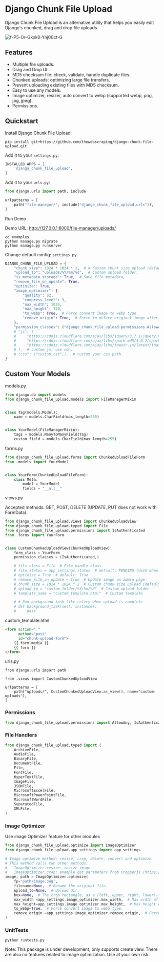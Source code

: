 # Django Chunk File Upload

Django Chunk File Upload is an alternative utility that helps you easily edit Django's chunked, drag and drop file uploads.

<img src="https://i.ibb.co/9y2SgmS/f-P5-Or-Gkxk0-Ynj00ct-G.webp" alt="f-P5-Or-Gkxk0-Ynj00ct-G">

Features
----------
- Multiple file uploads.
- Drag and Drop UI.
- MD5 checksum file: check, validate, handle duplicate files.
- Chunked uploads: optimizing large file transfers.
- Prevent uploading existing files with MD5 checksum.
- Easy to use any models.
- Image optimizer, resizer, auto convert to webp (supported webp, png, jpg, jpeg).
- Permissions.


Quickstart
----------

Install Django Chunk File Upload:
```shell
pip install git+https://github.com/thewebscraping/django-chunk-file-upload.git
```


Add it to your `settings.py`:

```python
INSTALLED_APPS = [
    'django_chunk_file_upload',
]
```

Add it to your `urls.py`:


```python
from django.urls import path, include

urlpatterns = [
    path("file-manager/", include("django_chunk_file_upload.urls")),
]
```

Run Demo

Demo URL: http://127.0.0.1:8000/file-manager/uploads/
```shell
cd examples
python manage.py migrate
python manage.py runserver
```

Change default config: `settings.py`

```python
DJANGO_CHUNK_FILE_UPLOAD = {
    "chunk_size": 1024 * 1024 * 2,  # # Custom chunk size upload (default: 2MB).
    "upload_to": "uploads/%Y/%m/%d",  # Custom upload folder.
    "is_metadata_storage": True,  # Save file metadata,
    "remove_file_on_update": True,
    "optimize": True,
    "image_optimizer": {
        "quality": 82,
        "compress_level": 9,
        "max_width": 1024,
        "max_height": 720,
        "to_webp": True,  # Force convert image to webp type.
        "remove_origin": True,  # Force to delete original image after optimization.
    },
    "permission_classes": ("django_chunk_file_upload.permissions.AllowAny",),  # default: IsAuthenticated
    # "js": (
    #     "https://cdnjs.cloudflare.com/ajax/libs/jquery/3.7.1/jquery.min.js",
    #     "https://cdnjs.cloudflare.com/ajax/libs/spark-md5/3.0.2/spark-md5.min.js",
    #     "https://cdnjs.cloudflare.com/ajax/libs/toastr.js/latest/toastr.min.js",
    # ),  # custom js, use cdn.
    # "css": ("custom.css",),  # custom your css path.
}

```

Custom Your Models
----------

models.py

```python
from django.db import models
from django_chunk_file_upload.models import FileManagerMixin


class Tag(models.Model):
    name = models.CharField(max_length=255)


class YourModel(FileManagerMixin):
    tags = models.ManyToManyField(Tag)
    custom_field = models.CharField(max_length=255)

```

forms.py

```python
from django_chunk_file_upload.forms import ChunkedUploadFileForm
from .models import YourModel


class YourForm(ChunkedUploadFileForm):
    class Meta:
        model = YourModel
        fields = "__all__"
```

views.py

Accepted methods: GET, POST, DELETE (UPDATE, PUT does not work with FormData).
```python
from django_chunk_file_upload.views import ChunkedUploadView
from django_chunk_file_upload.typed import File
from django_chunk_file_upload.permissions import IsAuthenticated
from .forms import YourForm


class CustomChunkedUploadView(ChunkedUploadView):
    form_class = YourForm
    permission_classes = (IsAuthenticated,)

    # file_class = File  # File handle class
    # file_status = app_settings.status  # default: PENDING (Used when using background task, you can change it to COMPLETED.)
    # optimize = True  # default: True
    # remove_file_on_update = True  # Update image on admin page.
    # chunk_size = 1024 * 1024 * 2  # Custom chunk size upload (default: 2MB).
    # upload_to = "custom_folder/%Y/%m/%d"  # Custom upload folder.
    # template_name = "custom_template.html"  # Custom template

    # # Run background task like celery when upload is complete
    # def background_task(self, instance):
    #     pass
```

custom_template.html
```html
<form action="."
      method="post"
      id="chunk-upload-form">
    {{ form.media }}
    {{ form }}
</form>
```

urls.py

```pyhon
from django.urls import path

from .views import CustomChunkedUploadView

urlpatterns = [
    path("uploads/", CustomChunkedUploadView.as_view(), name="custom-uploads"),
]
```

### Permissions
```python
from django_chunk_file_upload.permissions import AllowAny, IsAuthenticated, IsAdminUser, IsSuperUser
```

### File Handlers
```python
from django_chunk_file_upload.typed import (
    ArchiveFile,
    AudioFile,
    BinaryFile,
    DocumentFile,
    File,
    FontFile,
    HyperTextFile,
    ImageFile,
    JSONFile,
    MicrosoftExcelFile,
    MicrosoftPowerPointFile,
    MicrosoftWordFile,
    SeparatedFile,
    XMLFile,
)
```

### Image Optimizer
Use image Optimizer feature for other modules

```python
from django_chunk_file_upload.optimize import ImageOptimizer
from django_chunk_file_upload.app_settings import app_settings

# Image optimize method: resize, crop, delete, convert and optimize
# This method calls two other methods:
#   ImageOptimizer.resize: resize image
#   ImageOptimizer.crop: example get parameters from Cropperjs (https://github.com/fengyuanchen/cropperjs).
image, path = ImageOptimizer.optimize(
    fp='path/image.png',
    filename=None,  # Rename the original file.
    upload_to=None,  # Upload dir.
    box=None,  # The crop rectangle, as a (left, upper, right, lower)-tuple to crop the image.
    max_width =app_settings.image_optimizer.max_width,  # Max width of the image to resize.
    max_height=app_settings.image_optimizer.max_height,  # Max height of the image to resize.
    to_webp=True,  # Force convert image to webp type.
    remove_origin =app_settings.image_optimizer.remove_origin,  # Force to delete original image after optimization.
)
```

### UnitTests

```shell
python runtests.py
```

Note: This package is under development, only supports create view. There are also no features related to image optimization. Use at your own risk.

